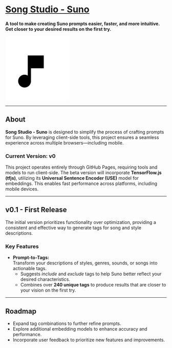 # [Song Studio - Suno](https://tkellehe.github.io/suno-song-studio/)  
**A tool to make creating Suno prompts easier, faster, and more intuitive. Get closer to your desired results on the first try.**

![Note Icon](./assets/note-icon.svg)

---

## About  
**Song Studio - Suno** is designed to simplify the process of crafting prompts for Suno. By leveraging client-side tools, this project ensures a seamless experience across multiple browsers—including mobile. 

### Current Version: **v0**  
This project operates entirely through GitHub Pages, requiring tools and models to run client-side. The beta version will incorporate **TensorFlow.js (tfjs)**, utilizing its **Universal Sentence Encoder (USE)** model for embeddings. This enables fast performance across platforms, including mobile devices.

---

## v0.1 - First Release  
The initial version prioritizes functionality over optimization, providing a consistent and effective way to generate tags for song and style descriptions.

### Key Features  
- **Prompt-to-Tags:**  
  Transform your descriptions of styles, genres, sounds, or songs into actionable tags.  
  - Suggests *include* and *exclude* tags to help Suno better reflect your desired characteristics.  
  - Combines over **240 unique tags** to produce results that are closer to your vision on the first try.

---

## Roadmap  
- Expand tag combinations to further refine prompts.  
- Explore additional embedding models to enhance accuracy and performance.  
- Incorporate user feedback to prioritize new features and improvements.  